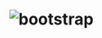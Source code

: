 # ![bootstrap](https://user-images.githubusercontent.com/96433729/162066190-557cca32-8a13-4489-add3-0a3e99be423a.png)
